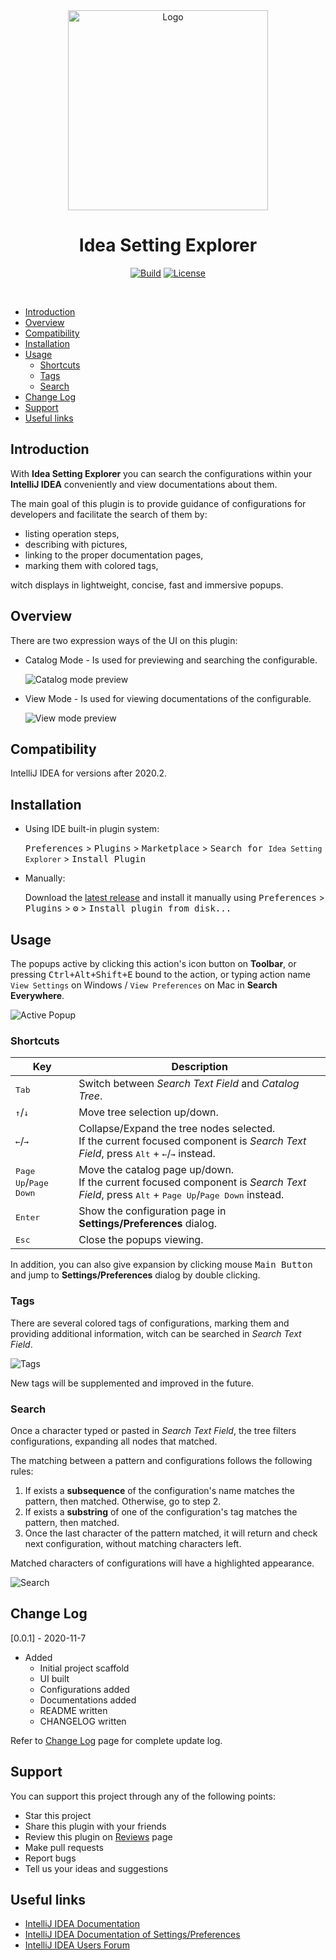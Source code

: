 
<div style='text-align: center;' align='center'>
    <a href='https://plugins.jetbrains.com/plugin/15345-idea-setting-explorer'>
        <img src="./src/main/resources/META-INF/pluginIcon.svg" width="320" alt="Logo"/>
    </a>
</div>

<!--
<div style="text-align: center; width: auto;">

[![Plugin Icon][file:plugin-icon.svg]][plugin-homepage]

</div>
-->

<h1 align="center">Idea Setting Explorer</h1>

<!--
[![Version](https://img.shields.io/jetbrains/plugin/v/15345-idea-setting-explorer.svg)](https://plugins.jetbrains.com/plugin/15345-idea-setting-explorer)
[![Downloads](https://img.shields.io/jetbrains/plugin/d/15345-idea-setting-explorer.svg)](https://plugins.jetbrains.com/plugin/15345-idea-setting-explorer)
[![Rating](https://img.shields.io/jetbrains/plugin/r/rating/15345-idea-setting-explorer.svg)](https://plugins.jetbrains.com/plugin/15345-idea-setting-explorer)
[![Rating](https://img.shields.io/jetbrains/plugin/r/stars/15345-idea-setting-explorer.svg)](https://plugins.jetbrains.com/plugin/15345-idea-setting-explorer)
[![Stars](https://badgen.net/github/stars/sleepingraven/idea-setting-explorer/)]()
[![Top Languages](https://img.shields.io/github/languages/top/sleepingraven/idea-setting-explorer)]()
[![Languages](https://img.shields.io/github/languages/count/sleepingraven/idea-setting-explorer)]()
[![Search Counter](https://img.shields.io/github/search/sleepingraven/idea-setting-explorer/hh)]()
[![Code Size](https://img.shields.io/github/languages/code-size/sleepingraven/idea-setting-explorer)]()
[![Release](https://img.shields.io/github/v/release/sleepingraven/idea-setting-explorer?include_prereleases)]()
[![Release](https://img.shields.io/github/v/release/sleepingraven/idea-setting-explorer)]()
-->

<div align="center">

[![Build](https://github.com/sleepingraven/idea-setting-explorer/workflows/Build/badge.svg)][gh:build]
[![License](https://img.shields.io/github/license/sleepingraven/idea-setting-explorer)][gh:license]

</div>

<br />

  - [Introduction](#introduction)
  - [Overview](#overview)
  - [Compatibility](#compatibility)
  - [Installation](#installation)
  - [Usage](#usage)
    - [Shortcuts](#shortcuts)
    - [Tags](#tags)
    - [Search](#search)
  - [Change Log](#change-log)
  - [Support](#support)
  - [Useful links](#useful-links)

## Introduction

<!-- Plugin description -->
With **Idea Setting Explorer** you can search the configurations within your **IntelliJ IDEA** conveniently and view documentations about them.

The main goal of this plugin is to provide guidance of configurations for developers and facilitate the search of them by:

- listing operation steps,
- describing with pictures,
- linking to the proper documentation pages,
- marking them with colored tags,

witch displays in lightweight, concise, fast and immersive popups.
<!-- Plugin description end -->

## Overview

There are two expression ways of the UI on this plugin:

- Catalog Mode - Is used for previewing and searching the configurable.

  ![Catalog mode preview][file:app-preview.png]

- View Mode - Is used for viewing documentations of the configurable.

  ![View mode preview][file:view-mode-preview.png]

## Compatibility

IntelliJ IDEA for versions after 2020.2.

## Installation

- Using IDE built-in plugin system:

  <kbd>Preferences</kbd> > <kbd>Plugins</kbd> > <kbd>Marketplace</kbd> > <kbd>Search for `Idea Setting Explorer`</kbd> >
  <kbd>Install Plugin</kbd>

- Manually:

  Download the [latest release](https://github.com/%REPOSITORY%/releases/latest) and install it manually using
  <kbd>Preferences</kbd> > <kbd>Plugins</kbd> > <kbd>⚙️</kbd> > <kbd>Install plugin from disk...</kbd>

## Usage

The popups active by clicking this action's icon button on **Toolbar**, or pressing <kbd>Ctrl+Alt+Shift+E</kbd> bound to the action, or typing action name `View Settings` on Windows / `View Preferences` on Mac in **Search Everywhere**.

![Active Popup][file:active-popup.png]

### Shortcuts

| Key | Description |
| ---- | ---- |
| <kbd>Tab</kbd> | Switch between *Search Text Field* and *Catalog Tree*. |
| <kbd>↑</kbd>/<kbd>↓</kbd> | Move tree selection up/down. |
| <kbd>←</kbd>/<kbd>→</kbd> | Collapse/Expand the tree nodes selected.<br />If the current focused component is *Search Text Field*, press <kbd>Alt</kbd> + <kbd>←</kbd>/<kbd>→</kbd> instead. |
| <kbd>Page Up</kbd>/<kbd>Page Down</kbd> | Move the catalog page up/down.<br />If the current focused component is *Search Text Field*, press <kbd>Alt</kbd> + <kbd>Page Up</kbd>/<kbd>Page Down</kbd> instead. |
| <kbd>Enter</kbd> | Show the configuration page in **Settings/Preferences** dialog. |
| <kbd>Esc</kbd> | Close the popups viewing. |

In addition, you can also give expansion by clicking mouse <kbd>Main Button</kbd> and jump to **Settings/Preferences** dialog by double clicking.

### Tags

There are several colored tags of configurations, marking them and providing additional information, witch can be searched in *Search Text Field*.

![Tags][file:tags.png]

New tags will be supplemented and improved in the future.

### Search

Once a character typed or pasted in *Search Text Field*, the tree filters configurations, expanding all nodes that matched.

The matching between a pattern and configurations follows the following rules:

1. If exists a **subsequence** of the configuration's name matches the pattern, then matched. Otherwise, go to step 2.
2. If exists a **substring** of one of the configuration's tag matches the pattern, then matched.
3. Once the last character of the pattern matched, it will return and check next configuration, without matching characters left.

Matched characters of configurations will have a highlighted appearance.

![Search][file:search.png]

## Change Log

[0.0.1] - 2020-11-7
- Added
  - Initial project scaffold
  - UI built
  - Configurations added
  - Documentations added
  - README written
  - CHANGELOG written

Refer to [Change Log][gh:change-log] page for complete update log.

## Support

You can support this project through any of the following points:

- Star this project
- Share this plugin with your friends
- Review this plugin on [Reviews][plugin-reviews] page
- Make pull requests
- Report bugs
- Tell us your ideas and suggestions

## Useful links

- [IntelliJ IDEA Documentation][docs:idea]
- [IntelliJ IDEA Documentation of Settings/Preferences][docs:idea-settings-preferences]
- [IntelliJ IDEA Users Forum][jb:users-community]

[file:plugin-icon.svg]: .github/readme/pluginIcon.svg
[file:app-preview.png]: .github/readme/app-preview.png
[file:view-mode-preview.png]: .github/readme/view-mode-preview.png
[file:active-popup.png]: .github/readme/active-popup.png
[file:tags.png]: .github/readme/tags.png
[file:search.png]: .github/readme/search.png

[gh:change-log]: https://github.com/sleepingraven/idea-setting-explorer/blob/master/CHANGELOG.md
[gh:build]: https://github.com/sleepingraven/idea-setting-explorer/actions?query=workflow%3ABuild
[gh:license]: https://github.com/sleepingraven/idea-setting-explorer/blob/master/LICENSE

[plugin-homepage]: https://plugins.jetbrains.com/plugin/15345-idea-setting-explorer/
[plugin-reviews]: https://plugins.jetbrains.com/plugin/15345-idea-setting-explorer/reviews

[docs:idea]: https://www.jetbrains.com/help/idea/discover-intellij-idea.html
[docs:idea-settings-preferences]: https://www.jetbrains.com/help/idea/settings-preferences-dialog.html
[jb:users-community]: https://intellij-support.jetbrains.com/hc/en-us/community/topics/200382555-IntelliJ-IDEA-Users
